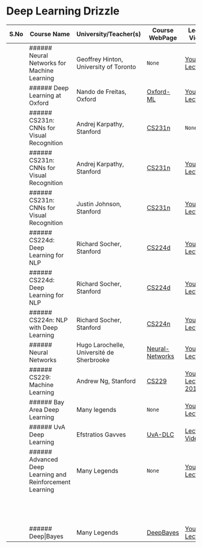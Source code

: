 # Deep Learning Drizzle
| S.No | Course Name                                              | University/Teacher(s)                     | Course WebPage                                               | Lecture Videos                                               | Year |
| ---- | -------------------------------------------------------- | ----------------------------------------- | ------------------------------------------------------------ | ------------------------------------------------------------ | ---- |
|      | ###### Neural Networks for Machine Learning              | Geoffrey Hinton, University of Toronto    | `None`                                                       | [YouTube-Lectures](https://www.youtube.com/playlist?list=PLoRl3Ht4JOcdU872GhiYWf6jwrk_SNhz9) | 2012 |
|      | ###### Deep Learning at Oxford                           | Nando de Freitas, Oxford                  | [Oxford-ML](http://www.cs.ox.ac.uk/teaching/courses/2014-2015/ml/) | [YouTube-Lectures](https://www.youtube.com/playlist?list=PLE6Wd9FR--EfW8dtjAuPoTuPcqmOV53Fu) | 2015 |
|      | ###### CS231n: CNNs for Visual Recognition               | Andrej Karpathy, Stanford                 | [CS231n](http://cs231n.stanford.edu/2015/)                   | `None`                                                       | 2015 |
|      | ###### CS231n: CNNs for Visual Recognition               | Andrej Karpathy, Stanford                 | [CS231n](http://cs231n.stanford.edu/2016/)                   | [YouTube-Lectures](https://www.youtube.com/playlist?list=PLkt2uSq6rBVctENoVBg1TpCC7OQi31AlC) | 2016 |
|      | ###### CS231n: CNNs for Visual Recognition               | Justin Johnson, Stanford                  | [CS231n](http://cs231n.stanford.edu/2017/)                   | [YouTube-Lectures](https://www.youtube.com/playlist?list=PL3FW7Lu3i5JvHM8ljYj-zLfQRF3EO8sYv) | 2017 |
|      | ###### CS224d: Deep Learning for NLP                     | Richard Socher, Stanford                  | [CS224d](http://cs224d.stanford.edu)                         | [YouTube-Lectures](https://www.youtube.com/playlist?list=PLmImxx8Char8dxWB9LRqdpCTmewaml96q) | 2015 |
|      | ###### CS224d: Deep Learning for NLP                     | Richard Socher, Stanford                  | [CS224d](http://cs224d.stanford.edu)                         | [YouTube-Lectures](https://www.youtube.com/playlist?list=PLlJy-eBtNFt4CSVWYqscHDdP58M3zFHIG) | 2016 |
|      | ###### CS224n: NLP with Deep Learning                    | Richard Socher, Stanford                  | [CS224n](http://web.stanford.edu/class/cs224n/)              | [YouTube-Lectures](https://www.youtube.com/playlist?list=PL3FW7Lu3i5Jsnh1rnUwq_TcylNr7EkRe6) | 2017 |
|      | ###### Neural Networks                                   | Hugo Larochelle, Université de Sherbrooke | [Neural-Networks](http://info.usherbrooke.ca/hlarochelle/neural_networks/content.html) | [YouTube-Lectures](https://www.youtube.com/playlist?list=PL6Xpj9I5qXYEcOhn7TqghAJ6NAPrNmUBH) | 2016 |
|      | ###### CS229: Machine Learning                           | Andrew Ng, Stanford                       | [CS229](http://cs229.stanford.edu/)                          | [YouTube-Lectures-2014](https://www.youtube.com/playlist?list=PLA89DCFA6ADACE599) | 2017 |
|      | ###### Bay Area Deep Learning                            | Many legends                              | `None`                                                       | [YouTube-Lectures](https://www.youtube.com/playlist?list=PLrAXtmErZgOfMuxkACrYnD2fTgbzk2THW) | 2016 |
|      | ###### UvA Deep Learning                                 | Efstratios Gavves                         | [UvA-DLC](https://uvadlc.github.io/)                         | [Lecture-Videos](https://uvadlc.github.io/#lectures)         | 2018 |
|      | ###### Advanced Deep Learning and Reinforcement Learning | Many Legends                              | `None`                                                       | [YouTube-Lectures](https://www.youtube.com/playlist?list=PLqYmG7hTraZDNJre23vqCGIVpfZ_K2RZs) | 2018 |
|      |                                                          |                                           |                                                              |                                                              |      |
|      |                                                          |                                           |                                                              |                                                              |      |
|      |                                                          |                                           |                                                              |                                                              |      |
|      |                                                          |                                           |                                                              |                                                              |      |
|      |                                                          |                                           |                                                              |                                                              |      |
|      |                                                          |                                           |                                                              |                                                              |      |
|      |                                                          |                                           |                                                              |                                                              |      |
|      |                                                          |                                           |                                                              |                                                              |      |
|      |                                                          |                                           |                                                              |                                                              |      |
|      |                                                          |                                           |                                                              |                                                              |      |
|      |                                                          |                                           |                                                              |                                                              |      |
|      |                                                          |                                           |                                                              |                                                              |      |
|      |                                                          |                                           |                                                              |                                                              |      |
|      | ###### Deep\|Bayes                                       | Many Legends                              | [DeepBayes](http://deepbayes.ru/)                            | [YouTube-Lectures](https://www.youtube.com/playlist?list=PLe5rNUydzV9Q01vWCP9BV7NhJG3j7mz62) | 2018 |

